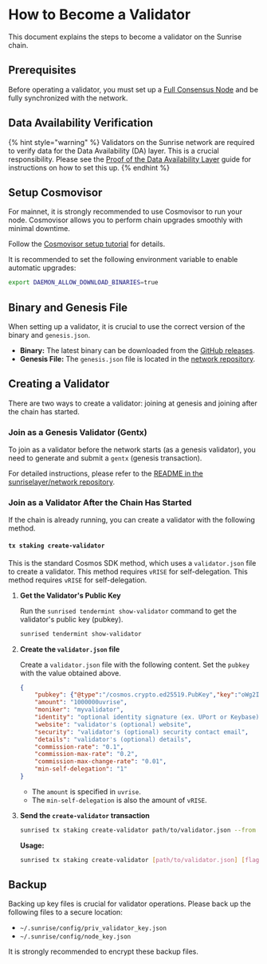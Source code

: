 # How to Become a Validator

This document explains the steps to become a validator on the Sunrise chain.

## Prerequisites

Before operating a validator, you must set up a [Full Consensus Node](../../run-a-sunrise-node/types/consensus/full-consensus-node.md) and be fully synchronized with the network.

## Data Availability Verification

{% hint style="warning" %}
Validators on the Sunrise network are required to verify data for the Data Availability (DA) layer. This is a crucial responsibility. Please see the [Proof of the Data Availability Layer](data-availability-proof.md) guide for instructions on how to set this up.
{% endhint %}

## Setup Cosmovisor

For mainnet, it is strongly recommended to use Cosmovisor to run your node. Cosmovisor allows you to perform chain upgrades smoothly with minimal downtime.

Follow the [Cosmovisor setup tutorial](../../run-a-sunrise-node/types/consensus/setup-cosmovisor.md) for details.

It is recommended to set the following environment variable to enable automatic upgrades:

```bash
export DAEMON_ALLOW_DOWNLOAD_BINARIES=true
```

## Binary and Genesis File

When setting up a validator, it is crucial to use the correct version of the binary and `genesis.json`.

* **Binary:** The latest binary can be downloaded from the [GitHub releases](https://github.com/sunriselayer/sunrise/releases/tag/v1.0.0).
* **Genesis File:** The `genesis.json` file is located in the [network repository](https://github.com/sunriselayer/network/tree/main/sunrise-1).

## Creating a Validator

There are two ways to create a validator: joining at genesis and joining after the chain has started.

### Join as a Genesis Validator (Gentx)

To join as a validator before the network starts (as a genesis validator), you need to generate and submit a `gentx` (genesis transaction).

For detailed instructions, please refer to the [README in the sunriselayer/network repository](https://github.com/sunriselayer/network/blob/main/sunrise-1/gentx/README.md).

### Join as a Validator After the Chain Has Started

If the chain is already running, you can create a validator with the following method.

#### `tx staking create-validator`

This is the standard Cosmos SDK method, which uses a `validator.json` file to create a validator. This method requires `vRISE` for self-delegation. This method requires `vRISE` for self-delegation.

1.  **Get the Validator's Public Key**

    Run the `sunrised tendermint show-validator` command to get the validator's public key (pubkey).

    ```bash
    sunrised tendermint show-validator
    ```
2.  **Create the `validator.json` file**

    Create a `validator.json` file with the following content. Set the `pubkey` with the value obtained above.

    ```json
    {
        "pubkey": {"@type":"/cosmos.crypto.ed25519.PubKey","key":"oWg2ISpLF405Jcm2vXV+2v4fnjodh6aafuIdeoW+rUw="},
        "amount": "1000000uvrise",
        "moniker": "myvalidator",
        "identity": "optional identity signature (ex. UPort or Keybase)",
        "website": "validator's (optional) website",
        "security": "validator's (optional) security contact email",
        "details": "validator's (optional) details",
        "commission-rate": "0.1",
        "commission-max-rate": "0.2",
        "commission-max-change-rate": "0.01",
        "min-self-delegation": "1"
    }
    ```

    * The `amount` is specified in `uvrise`.
    * The `min-self-delegation` is also the amount of `vRISE`.
3.  **Send the `create-validator` transaction**

    ```bash
    sunrised tx staking create-validator path/to/validator.json --from <keyname> --chain-id <chain-id> --gas="auto" --gas-prices=<gas-prices> -y
    ```

    **Usage:**

    ```bash
    sunrised tx staking create-validator [path/to/validator.json] [flags]
    ```

## Backup

Backing up key files is crucial for validator operations. Please back up the following files to a secure location:

* `~/.sunrise/config/priv_validator_key.json`
* `~/.sunrise/config/node_key.json`

It is strongly recommended to encrypt these backup files.
